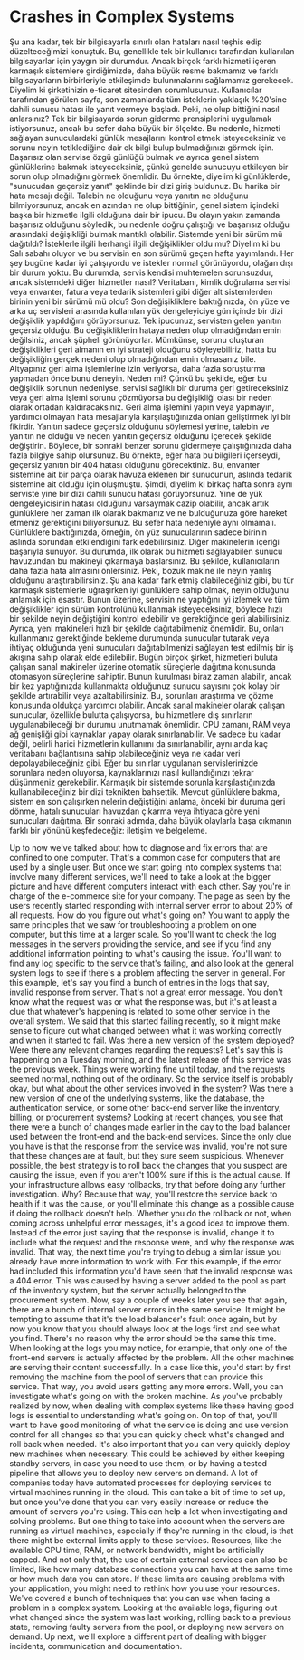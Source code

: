 # Crashes in Complex Systems

Şu ana kadar, tek bir bilgisayarla sınırlı olan hataları nasıl teşhis edip düzelteceğimizi konuştuk. Bu, genellikle tek bir kullanıcı tarafından kullanılan bilgisayarlar için yaygın bir durumdur. Ancak birçok farklı hizmeti içeren karmaşık sistemlere girdiğimizde, daha büyük resme bakmamız ve farklı bilgisayarların birbirleriyle etkileşimde bulunmalarını sağlamamız gerekecek. Diyelim ki şirketinizin e-ticaret sitesinden sorumlusunuz. Kullanıcılar tarafından görülen sayfa, son zamanlarda tüm isteklerin yaklaşık %20'sine dahili sunucu hatası ile yanıt vermeye başladı. Peki, ne olup bittiğini nasıl anlarsınız? Tek bir bilgisayarda sorun giderme prensiplerini uygulamak istiyorsunuz, ancak bu sefer daha büyük bir ölçekte. Bu nedenle, hizmeti sağlayan sunuculardaki günlük mesajlarını kontrol etmek isteyeceksiniz ve sorunu neyin tetiklediğine dair ek bilgi bulup bulmadığınızı görmek için. Başarısız olan servise özgü günlüğü bulmak ve ayrıca genel sistem günlüklerine bakmak isteyeceksiniz, çünkü genelde sunucuyu etkileyen bir sorun olup olmadığını görmek önemlidir. Bu örnekte, diyelim ki günlüklerde, "sunucudan geçersiz yanıt" şeklinde bir dizi giriş buldunuz. Bu harika bir hata mesajı değil. Talebin ne olduğunu veya yanıtın ne olduğunu bilmiyorsunuz, ancak en azından ne olup bittiğinin, genel sistem içindeki başka bir hizmetle ilgili olduğuna dair bir ipucu. Bu olayın yakın zamanda başarısız olduğunu söyledik, bu nedenle doğru çalıştığı ve başarısız olduğu arasındaki değişikliği bulmak mantıklı olabilir. Sistemde yeni bir sürüm mü dağıtıldı? İsteklerle ilgili herhangi ilgili değişiklikler oldu mu? Diyelim ki bu Salı sabahı oluyor ve bu servisin en son sürümü geçen hafta yayımlandı. Her şey bugüne kadar iyi çalışıyordu ve istekler normal görünüyordu, olağan dışı bir durum yoktu. Bu durumda, servis kendisi muhtemelen sorunsuzdur, ancak sistemdeki diğer hizmetler nasıl? Veritabanı, kimlik doğrulama servisi veya envanter, fatura veya tedarik sistemleri gibi diğer alt sistemlerden birinin yeni bir sürümü mü oldu? Son değişikliklere baktığınızda, ön yüze ve arka uç servisleri arasında kullanılan yük dengeleyiciye gün içinde bir dizi değişiklik yapıldığını görüyorsunuz. Tek ipucunuz, servisten gelen yanıtın geçersiz olduğu. Bu değişikliklerin hataya neden olup olmadığından emin değilsiniz, ancak şüpheli görünüyorlar. Mümkünse, sorunu oluşturan değişiklikleri geri almanın en iyi strateji olduğunu söyleyebiliriz, hatta bu değişikliğin gerçek nedeni olup olmadığından emin olmasanız bile. Altyapınız geri alma işlemlerine izin veriyorsa, daha fazla soruşturma yapmadan önce bunu deneyin. Neden mi? Çünkü bu şekilde, eğer bu değişiklik sorunun nedeniyse, servisi sağlıklı bir duruma geri getireceksiniz veya geri alma işlemi sorunu çözmüyorsa bu değişikliği olası bir neden olarak ortadan kaldıracaksınız. Geri alma işlemini yapın veya yapmayın, yardımcı olmayan hata mesajlarıyla karşılaştığınızda onları geliştirmek iyi bir fikirdir. Yanıtın sadece geçersiz olduğunu söylemesi yerine, talebin ve yanıtın ne olduğu ve neden yanıtın geçersiz olduğunu içerecek şekilde değiştirin. Böylece, bir sonraki benzer sorunu gidermeye çalıştığınızda daha fazla bilgiye sahip olursunuz. Bu örnekte, eğer hata bu bilgileri içerseydi, geçersiz yanıtın bir 404 hatası olduğunu görecektiniz. Bu, envanter sistemine ait bir parça olarak havuza eklenen bir sunucunun, aslında tedarik sistemine ait olduğu için oluşmuştu. Şimdi, diyelim ki birkaç hafta sonra aynı serviste yine bir dizi dahili sunucu hatası görüyorsunuz. Yine de yük dengeleyicisinin hatası olduğunu varsaymak cazip olabilir, ancak artık günlüklere her zaman ilk olarak bakmanız ve ne bulduğunuza göre hareket etmeniz gerektiğini biliyorsunuz. Bu sefer hata nedeniyle aynı olmamalı. Günlüklere baktığınızda, örneğin, ön yüz sunucularının sadece birinin aslında sorundan etkilendiğini fark edebilirsiniz. Diğer makinelerin içeriği başarıyla sunuyor. Bu durumda, ilk olarak bu hizmeti sağlayabilen sunucu havuzundan bu makineyi çıkarmaya başlarsınız. Bu şekilde, kullanıcıların daha fazla hata almasını önlersiniz. Peki, bozuk makine ile neyin yanlış olduğunu araştırabilirsiniz. Şu ana kadar fark etmiş olabileceğiniz gibi, bu tür karmaşık sistemlerle uğraşırken iyi günlüklere sahip olmak, neyin olduğunu anlamak için esastır. Bunun üzerine, servisin ne yaptığını iyi izlemek ve tüm değişiklikler için sürüm kontrolünü kullanmak isteyeceksiniz, böylece hızlı bir şekilde neyin değiştiğini kontrol edebilir ve gerektiğinde geri alabilirsiniz. Ayrıca, yeni makineleri hızlı bir şekilde dağıtabilmeniz önemlidir. Bu, onları kullanmanız gerektiğinde bekleme durumunda sunucular tutarak veya ihtiyaç olduğunda yeni sunucuları dağıtabilmenizi sağlayan test edilmiş bir iş akışına sahip olarak elde edilebilir. Bugün birçok şirket, hizmetleri buluta çalışan sanal makineler üzerine otomatik süreçlerle dağıtma konusunda otomasyon süreçlerine sahiptir. Bunun kurulması biraz zaman alabilir, ancak bir kez yaptığınızda kullanmakta olduğunuz sunucu sayısını çok kolay bir şekilde artırabilir veya azaltabilirsiniz. Bu, sorunları araştırma ve çözme konusunda oldukça yardımcı olabilir. Ancak sanal makineler olarak çalışan sunucular, özellikle bulutta çalışıyorsa, bu hizmetlere dış sınırların uygulanabileceği bir durumu unutmamak önemlidir. CPU zamanı, RAM veya ağ genişliği gibi kaynaklar yapay olarak sınırlanabilir. Ve sadece bu kadar değil, belirli harici hizmetlerin kullanımı da sınırlanabilir, aynı anda kaç veritabanı bağlantısına sahip olabileceğiniz veya ne kadar veri depolayabileceğiniz gibi. Eğer bu sınırlar uygulanan servislerinizde sorunlara neden oluyorsa, kaynaklarınızı nasıl kullandığınızı tekrar düşünmeniz gerekebilir. Karmaşık bir sistemde sorunla karşılaştığınızda kullanabileceğiniz bir dizi teknikten bahsettik. Mevcut günlüklere bakma, sistem en son çalışırken nelerin değiştiğini anlama, önceki bir duruma geri dönme, hatalı sunucuları havuzdan çıkarma veya ihtiyaca göre yeni sunucuları dağıtma. Bir sonraki adımda, daha büyük olaylarla başa çıkmanın farklı bir yönünü keşfedeceğiz: iletişim ve belgeleme.

Up to now we've talked about how to diagnose and fix errors that are confined to one computer. That's a common case for computers that are used by a single user. But once we start going into complex systems that involve many different services, we'll need to take a look at the bigger picture and have different computers interact with each other. Say you're in charge of the e-commerce site for your company. The page as seen by the users recently started responding with internal server error to about 20% of all requests. How do you figure out what's going on? You want to apply the same principles that we saw for troubleshooting a problem on one computer, but this time at a larger scale. So you'll want to check the log messages in the servers providing the service, and see if you find any additional information pointing to what's causing the issue. You'll want to find any log specific to the service that's failing, and also look at the general system logs to see if there's a problem affecting the server in general. For this example, let's say you find a bunch of entries in the logs that say, invalid response from server. That's not a great error message. You don't know what the request was or what the response was, but it's at least a clue that whatever's happening is related to some other service in the overall system. We said that this started failing recently, so it might make sense to figure out what changed between what it was working correctly and when it started to fail. Was there a new version of the system deployed? Were there any relevant changes regarding the requests? Let's say this is happening on a Tuesday morning, and the latest release of this service was the previous week. Things were working fine until today, and the requests seemed normal, nothing out of the ordinary. So the service itself is probably okay, but what about the other services involved in the system? Was there a new version of one of the underlying systems, like the database, the authentication service, or some other back-end server like the inventory, billing, or procurement systems? Looking at recent changes, you see that there were a bunch of changes made earlier in the day to the load balancer used between the front-end and the back-end services. Since the only clue you have is that the response from the service was invalid, you're not sure that these changes are at fault, but they sure seem suspicious. Whenever possible, the best strategy is to roll back the changes that you suspect are causing the issue, even if you aren't 100% sure if this is the actual cause. If your infrastructure allows easy rollbacks, try that before doing any further investigation. Why? Because that way, you'll restore the service back to health if it was the cause, or you'll eliminate this change as a possible cause if doing the rollback doesn't help. Whether you do the rollback or not, when coming across unhelpful error messages, it's a good idea to improve them. Instead of the error just saying that the response is invalid, change it to include what the request and the response were, and why the response was invalid. That way, the next time you're trying to debug a similar issue you already have more information to work with. For this example, if the error had included this information you'd have seen that the invalid response was a 404 error. This was caused by having a server added to the pool as part of the inventory system, but the server actually belonged to the procurement system. Now, say a couple of weeks later you see that again, there are a bunch of internal server errors in the same service. It might be tempting to assume that it's the load balancer's fault once again, but by now you know that you should always look at the logs first and see what you find. There's no reason why the error should be the same this time. When looking at the logs you may notice, for example, that only one of the front-end servers is actually affected by the problem. All the other machines are serving their content successfully. In a case like this, you'd start by first removing the machine from the pool of servers that can provide this service. That way, you avoid users getting any more errors. Well, you can investigate what's going on with the broken machine. As you've probably realized by now, when dealing with complex systems like these having good logs is essential to understanding what's going on. On top of that, you'll want to have good monitoring of what the service is doing and use version control for all changes so that you can quickly check what's changed and roll back when needed. It's also important that you can very quickly deploy new machines when necessary. This could be achieved by either keeping standby servers, in case you need to use them, or by having a tested pipeline that allows you to deploy new servers on demand. A lot of companies today have automated processes for deploying services to virtual machines running in the cloud. This can take a bit of time to set up, but once you've done that you can very easily increase or reduce the amount of servers you're using. This can help a lot when investigating and solving problems. But one thing to take into account when the servers are running as virtual machines, especially if they're running in the cloud, is that there might be external limits apply to these services. Resources, like the available CPU time, RAM, or network bandwidth, might be artificially capped. And not only that, the use of certain external services can also be limited, like how many database connections you can have at the same time or how much data you can store. If these limits are causing problems with your application, you might need to rethink how you use your resources. We've covered a bunch of techniques that you can use when facing a problem in a complex system. Looking at the available logs, figuring out what changed since the system was last working, rolling back to a previous state, removing faulty servers from the pool, or deploying new servers on demand. Up next, we'll explore a different part of dealing with bigger incidents, communication and documentation.